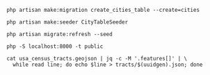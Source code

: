 `php artisan make:migration create_cities_table --create=cities`

`php artisan make:seeder CityTableSeeder`

`php artisan migrate:refresh --seed`

`php -S localhost:8000 -t public`

```
cat usa_census_tracts.geojson | jq -c -M '.features[]' | \
  while read line; do echo $line > tracts/$(uuidgen).json; done
```